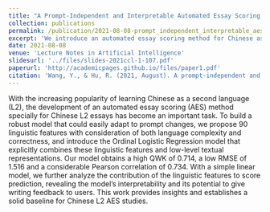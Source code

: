 ```yaml
---
title: "A Prompt-Independent and Interpretable Automated Essay Scoring Method for Chinese Second Language Writing"
collection: publications
permalink: /publication/2021-08-08-prompt_independent_interpretable_aes
excerpt: 'We introduce an automated essay scoring method for Chinese as a second language, specifically for HSK test essays, combining linguistic features and ordinal logistic regression to achieve high performance and provide interpretability, offering potential for automated HSK essay scoring and writing feedback. The source code of the project is available at [GitHub](https://github.com/iris2hu/L2C-rater), and a demo of the project is available at [Demo](https://l2c.shenshen.wiki/).'
date: 2021-08-08
venue: 'Lecture Notes in Artificial Intelligence'
slidesurl: '../files/slides-2021ccl-1-107.pdf'
paperurl: 'http://academicpages.github.io/files/paper1.pdf'
citation: 'Wang, Y., & Hu, R. (2021, August). A prompt-independent and interpretable automated essay scoring method for Chinese second language writing. In China National Conference on Chinese Computational Linguistics (pp. 450-470). Cham: Springer International Publishing.'
---
```


With the increasing popularity of learning Chinese as a second language (L2), the development of an automated essay scoring (AES) method specially for Chinese L2 essays has become an important task. To build a robust model that could easily adapt to prompt changes, we propose 90 linguistic features with consideration of both language complexity and correctness, and introduce the Ordinal Logistic Regression model that explicitly combines these linguistic features and low-level textual representations. Our model obtains a high QWK of 0.714, a low RMSE of 1.516 and a considerable Pearson correlation of 0.734. With a simple linear model, we further analyze the contribution of the linguistic features to score prediction, revealing the model’s interpretability and its potential to give writing feedback to users. This work provides insights and establishes a solid baseline for Chinese L2 AES studies.